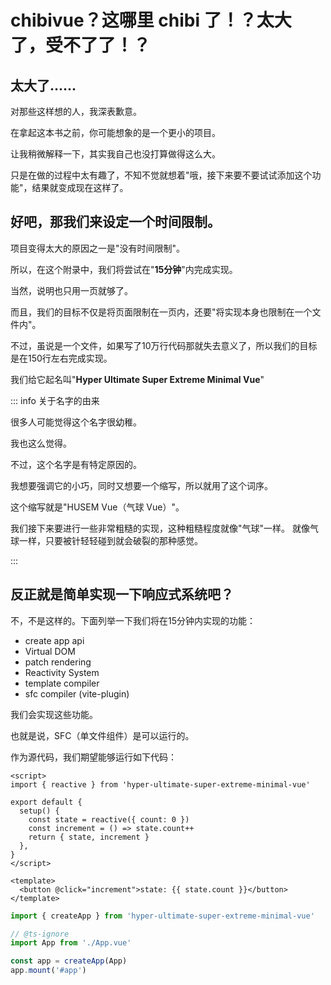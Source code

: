 # chibivue？这哪里 chibi 了！？太大了，受不了了！？

## 太大了......

对那些这样想的人，我深表歉意。

在拿起这本书之前，你可能想象的是一个更小的项目。

让我稍微解释一下，其实我自己也没打算做得这么大。

只是在做的过程中太有趣了，不知不觉就想着"哦，接下来要不要试试添加这个功能"，结果就变成现在这样了。

## 好吧，那我们来设定一个时间限制。

项目变得太大的原因之一是"没有时间限制"。

所以，在这个附录中，我们将尝试在"**15分钟**"内完成实现。

当然，说明也只用一页就够了。

而且，我们的目标不仅是将页面限制在一页内，还要"将实现本身也限制在一个文件内"。

不过，虽说是一个文件，如果写了10万行代码那就失去意义了，所以我们的目标是在150行左右完成实现。

我们给它起名叫"**Hyper Ultimate Super Extreme Minimal Vue**"

::: info 关于名字的由来

很多人可能觉得这个名字很幼稚。

我也这么觉得。

不过，这个名字是有特定原因的。

我想要强调它的小巧，同时又想要一个缩写，所以就用了这个词序。

这个缩写就是"HUSEM Vue（气球 Vue）"。

我们接下来要进行一些非常粗糙的实现，这种粗糙程度就像"气球"一样。
就像气球一样，只要被针轻轻碰到就会破裂的那种感觉。

:::

## 反正就是简单实现一下响应式系统吧？

不，不是这样的。下面列举一下我们将在15分钟内实现的功能：

- create app api
- Virtual DOM
- patch rendering
- Reactivity System
- template compiler
- sfc compiler (vite-plugin)

我们会实现这些功能。

也就是说，SFC（单文件组件）是可以运行的。

作为源代码，我们期望能够运行如下代码：

```vue
<script>
import { reactive } from 'hyper-ultimate-super-extreme-minimal-vue'

export default {
  setup() {
    const state = reactive({ count: 0 })
    const increment = () => state.count++
    return { state, increment }
  },
}
</script>

<template>
  <button @click="increment">state: {{ state.count }}</button>
</template>
```

```ts
import { createApp } from 'hyper-ultimate-super-extreme-minimal-vue'

// @ts-ignore
import App from './App.vue'

const app = createApp(App)
app.mount('#app')
``` 